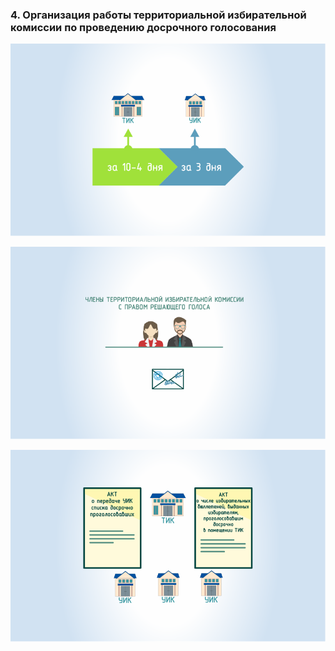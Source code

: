 ### 4. Организация работы территориальной избирательной комиссии по проведению досрочного голосования

![ [Урок 4.1 - Сроки проведения досрочного голосования. Оборудование помещения для голосования ](#lesson-1.04.1) ](./1.04.1.svg)

![ [Урок 4.2 - Порядок проведения досрочного голосования в помещении территориальной избирательной комиссии ](#lesson-1.04.2) ](./1.04.2.svg)

![ [Урок 4.3 - Передача избирательной документации в участковые избирательные комиссии ](#lesson-1.04.3) ](./1.04.3.svg)
